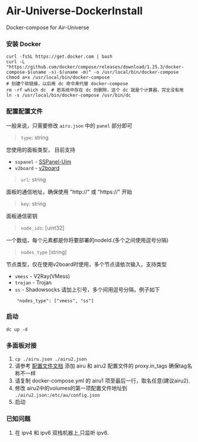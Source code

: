 # Air-Universe-DockerInstall
Docker-compose for Air-Universe

### 安装 Docker
```
curl -fsSL https://get.docker.com | bash
curl -L "https://github.com/docker/compose/releases/download/1.25.3/docker-compose-$(uname -s)-$(uname -m)" -o /usr/local/bin/docker-compose
chmod a+x /usr/local/bin/docker-compose
# 创建个软链接，以后用 dc 命令来代替 docker-compose
rm -rf which dc  # 若系统中存在 dc 则删除，这个 dc 就是个计算器，完全没有用
ln -s /usr/local/bin/docker-compose /usr/bin/dc
```

### 配置配置文件
一般来说，只需要修改 `airu.json` 中的 `panel` 部分即可

> `type`: string
   
您使用的面板类型， 目前支持
- `sspanel` - [SSPanel-Uim](https://github.com/Anankke/SSPanel-Uim)
- `v2board` - [v2board](https://github.com/v2board/v2board)

> `url`: string

面板的通信地址，确保使用 "http://" 或 "https://" 开始

> `key`: string

面板通信密钥
> `node_ids`: [uint32]

一个数组，每个元素都是你将要部署的nodeId.(多个之间使用逗号分隔)

> `nodes_type` [string]

节点类型，仅在使用v2board时使用，多个节点请依次输入，支持类型
- `vmess` - V2Ray(VMess)
- `trojan` - Trojan
- `ss` - Shadowsocks
请加上引号，多个间用逗号分隔，例子如下
```shell
    "nodes_type": ["vmess", "ss"]
```

### 启动
```shell
dc up -d
```

### 多面板对接

1. `cp ./airu.json ./airu2.json`
2. 请参考 [配置文件文档](https://github.com/crossfw/Air-Universe/wiki/%E9%85%8D%E7%BD%AE%E6%96%87%E4%BB%B6) 添加 airu 和 airu2 配置文件的 proxy.in_tags 确保tag名称不一样
3. 请复制 docker-compose.yml 的 airu1 项至最后一行，取名任意(建议airu2). 
4. 修改 airu2中的volumes的第一项配置文件地址到 `./airu2.json:/etc/au/config.json`
5. 启动

### 已知问题
1. 在 ipv4 和 ipv6 双栈机器上,只监听 ipv6.